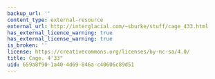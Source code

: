 ```yaml
---
backup_url: ''
content_type: external-resource
external_url: http://interglacial.com/~sburke/stuff/cage_433.html
has_external_licence_warning: true
has_external_license_warning: true
is_broken: ''
license: https://creativecommons.org/licenses/by-nc-sa/4.0/
title: Cage. 4'33"
uid: 659a8f90-1a40-4d69-846a-c40606c89d51
---
```

